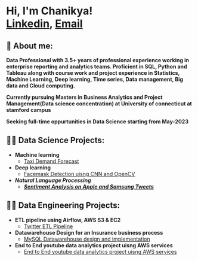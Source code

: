 <h1>Hi, I'm Chanikya! <br/><a href="https://www.linkedin.com/in/chanikya-digumarthi">Linkedin</a>, <a href="https://www.linkedin.com/in/joshmadakor/">Email</a>

<h2>👨 About me:</h2>  
  <b>Data Professional with 3.5+ years of professional experience working in enterprise reporting and analytics teams. Proficient in SQL, Python and Tableau along with course work and project experience in Statistics, Machine Learning, Deep learning, Time series, Data management, Big data and Cloud computing.</b>
   
  
  <b>Currently pursuing Masters in Business Analytics and Project Management(Data science concentration) at University of connecticut at stamford campus</b>
  
  <b>Seeking full-time oppurtunities in Data Science starting from May-2023</b>
  
<h2>👨‍💻 Data Science Projects:</h2>

- <b>Machine learning</b>
  - [Taxi Demand Forecast](https://github.com/Chanikya-digumarthi/Taxi-Demand-Forecast)</b></i>
- <b>Deep learning</b>
  - [Facemask Detection uisng CNN and OpenCV](https://github.com/Chanikya-digumarthi/Facemask-detection-using-CNN-and-OpenCV) <b><i>
- <b>Natural Language Processing</b>
  - [Sentiment Analysis on Apple and Samsung Tweets](https://github.com/Chanikya-digumarthi/Sentiment-analysis-on-Samsung-vs-Apple)</b></i>


<h2>👨‍💻 Data Engineering Projects:</h2>

- <b>ETL pipeline using Airflow, AWS S3 & EC2</b>
    - [Twitter ETL Pipeline](https://github.com/Chanikya-digumarthi/Twitter_ETL_Using_Airflow_AWS-S3_EC2)</b></i>
- <b>Datawarehouse Design for an Insurance business process</b>
    - [MySQL Datawarehouse design and implementation](https://github.com/Chanikya-digumarthi/MySQL-Datawarehouse-design-and-Implementation-for-Insurance-client)</b></i>
- <b>End to End youtube data analytics project uisng AWS services</b>
    - [End to End youtube data analytics project uisng AWS services](https://github.com/Chanikya-digumarthi/MySQL-Datawarehouse-design-and-Implementation-for-Insurance-client)</b></i>
